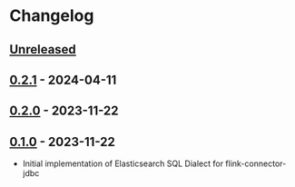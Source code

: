 # Changelog

## [Unreleased]

## [0.2.1] - 2024-04-11

## [0.2.0] - 2023-11-22

## [0.1.0] - 2023-11-22

-   Initial implementation of Elasticsearch SQL Dialect for flink-connector-jdbc

[Unreleased]: https://github.com/getindata/flink-connector-jdbc-elasticsearch-dialect/compare/0.2.1...HEAD

[0.2.1]: https://github.com/getindata/flink-connector-jdbc-elasticsearch-dialect/compare/0.2.0...0.2.1

[0.2.0]: https://github.com/getindata/flink-connector-jdbc-elasticsearch-dialect/compare/0.1.0...0.2.0

[0.1.0]: https://github.com/getindata/flink-connector-jdbc-elasticsearch-dialect/compare/bf6a3dabc150a57fc241741efd0f40600adbca45...0.1.0
